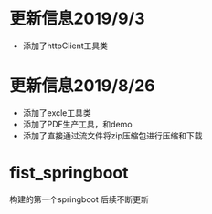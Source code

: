 # 更新信息2019/9/3
- 添加了httpClient工具类
# 更新信息2019/8/26
- 添加了excle工具类
- 添加了PDF生产工具，和demo
- 添加了直接通过流文件将zip压缩包进行压缩和下载
# fist_springboot
构建的第一个springboot 后续不断更新
